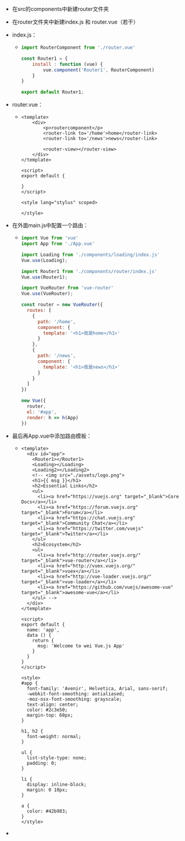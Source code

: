 - 在src的components中新建router文件夹

- 在router文件夹中新建index.js  和 router.vue（若干）

- index.js：

  - ~~~js
    import RouterComponent from './router.vue'
    
    const Router1 = {
        install : function (vue) {
            vue.component('Router1', RouterComponent)
        }
    }
    
    export default Router1;
    ~~~

- router.vue：

  - ~~~vue
    <template>
        <div>
            <p>routercomponent</p>
            <router-link to='/home'>home</router-link>
            <router-link to='/news'>news</router-link>
    
            <router-view></router-view>
        </div>
    </template>
    
    <script>
    export default {
        
    }
    </script>
    
    <style lang="stylus" scoped>
    
    </style>
    ~~~

- 在外面main.js中配置一个路由：

  - ~~~js
    import Vue from 'vue'
    import App from './App.vue'
    
    import Loading from './components/loading/index.js'
    Vue.use(Loading);
    
    import Router1 from './components/router/index.js'
    Vue.use(Router1);
    
    import VueRouter from 'vue-router'
    Vue.use(VueRouter);
    
    const router = new VueRouter({
      routes: [
        {
          path: '/home',
          component: {
            template: '<h1>我是home</h1>'
          }
        },
        {
          path: '/news',
          component: {
            template: '<h1>我是news</h1>'
          }
        }
      ]
    })
    
    new Vue({
      router,
      el: '#app',
      render: h => h(App)
    })
    
    ~~~

- 最后再App.vue中添加路由模板：

  - ~~~vue
    <template>
      <div id="app">
        <Router1></Router1>
        <Loading></Loading>
        <Loading2></Loading2>
        <!-- <img src="./assets/logo.png">
        <h1>{{ msg }}</h1>
        <h2>Essential Links</h2>
        <ul>
          <li><a href="https://vuejs.org" target="_blank">Core Docs</a></li>
          <li><a href="https://forum.vuejs.org" target="_blank">Forum</a></li>
          <li><a href="https://chat.vuejs.org" target="_blank">Community Chat</a></li>
          <li><a href="https://twitter.com/vuejs" target="_blank">Twitter</a></li>
        </ul>
        <h2>Ecosystem</h2>
        <ul>
          <li><a href="http://router.vuejs.org/" target="_blank">vue-router</a></li>
          <li><a href="http://vuex.vuejs.org/" target="_blank">vuex</a></li>
          <li><a href="http://vue-loader.vuejs.org/" target="_blank">vue-loader</a></li>
          <li><a href="https://github.com/vuejs/awesome-vue" target="_blank">awesome-vue</a></li>
        </ul> -->
      </div>
    </template>
    
    <script>
    export default {
      name: 'app',
      data () {
        return {
          msg: 'Welcome to wei Vue.js App'
        }
      }
    }
    </script>
    
    <style>
    #app {
      font-family: 'Avenir', Helvetica, Arial, sans-serif;
      -webkit-font-smoothing: antialiased;
      -moz-osx-font-smoothing: grayscale;
      text-align: center;
      color: #2c3e50;
      margin-top: 60px;
    }
    
    h1, h2 {
      font-weight: normal;
    }
    
    ul {
      list-style-type: none;
      padding: 0;
    }
    
    li {
      display: inline-block;
      margin: 0 10px;
    }
    
    a {
      color: #42b983;
    }
    </style>
    
    ~~~

- 